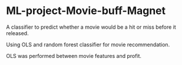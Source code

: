# ML-project-Movie-buff-Magnet
A classifier to predict whether a movie would be a hit or miss before it released.

Using OLS and random forest classifier for movie recommendation.

OLS was performed between movie features and profit.
